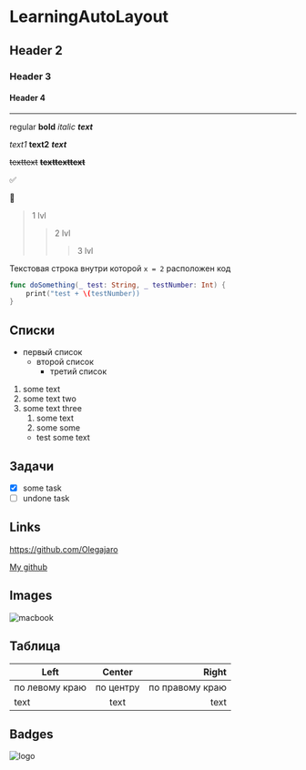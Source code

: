 # LearningAutoLayout
## Header 2
### Header 3
#### Header 4
___

regular
**bold**
*italic*
***text***

_text1_
__text2__
___text___

~~texttext~~
**~~texttexttext~~**

:white_check_mark:

:vhs:

> 1 lvl
>> 2 lvl 
>>> 3 lvl

Текстовая строка внутри которой `x = 2` расположен код

```swift
func doSomething(_ test: String, _ testNumber: Int) { 
    print("test + \(testNumber))
}
```

## Cписки

+ первый список
  + второй список
    + третий список
    
1. some text
2. some text two
3. some text three
    1. some text
    2. some some
    + test some text
    
## Задачи

- [X] some task 
- [ ] undone task

## Links

https://github.com/Olegajaro

[My github](https://github.com/Olegajaro)

## Images

![macbook](https://www.ixbt.com/img/r30/00/02/21/94/applemacbookpro13mid2019big.jpg)

## Таблица 

| Left | Center | Right |
|-------|:--------:|--------:|
| по левому краю | по центру | по правому краю |
| text | text | text |

## Badges

![logo](https://img.shields.io/badge/-AutoLayout-green)
 





















